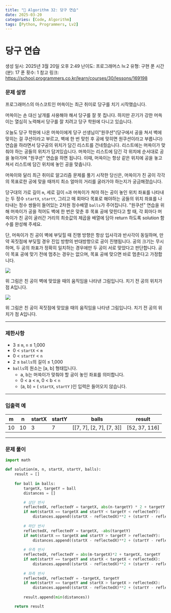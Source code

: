 ```yaml
---
title: "🧠 Algorithm 32: 당구 연습"
date: 2025-03-20
categories: [Code, Algorithm]
tags: [Python, Programmers, Lv2]
---
```


# 당구 연습

생성 일시: 2025년 3월 20일 오후 2:49
난이도: 프로그래머스 lv.2
유형: 구현
푼 시간 (분): 17
푼 횟수: 1
참고 링크: https://school.programmers.co.kr/learn/courses/30/lessons/169198

### **문제 설명**

프로그래머스의 마스코트인 머쓱이는 최근 취미로 당구를 치기 시작했습니다.

머쓱이는 손 대신 날개를 사용해야 해서 당구를 잘 못 칩니다. 하지만 끈기가 강한 머쓱이는 열심히 노력해서 당구를 잘 치려고 당구 학원에 다니고 있습니다.

오늘도 당구 학원에 나온 머쓱이에게 당구 선생님이"원쿠션"(당구에서 공을 쳐서 벽에 맞히는 걸 쿠션이라고 부르고, 벽에 한 번 맞힌 후 공에 맞히면 원쿠션이라고 부릅니다) 연습을 하라면서 당구공의 위치가 담긴 리스트를 건네줬습니다. 리스트에는 머쓱이가 맞춰야 하는 공들의 위치가 담겨있습니다. 머쓱이는 리스트에 담긴 각 위치에 순서대로 공을 놓아가며 "원쿠션" 연습을 하면 됩니다. 이때, 머쓱이는 항상 같은 위치에 공을 놓고 쳐서 리스트에 담긴 위치에 놓인 공을 맞춥니다.

머쓱이와 달리 최근 취미로 알고리즘 문제를 풀기 시작한 당신은, 머쓱이가 친 공이 각각의 목표로한 공에 맞을 때까지 최소 얼마의 거리를 굴러가야 하는지가 궁금해졌습니다.

당구대의 가로 길이 `m`, 세로 길이 `n`과 머쓱이가 쳐야 하는 공이 놓인 위치 좌표를 나타내는 두 정수 `startX`, `startY`, 그리고 매 회마다 목표로 해야하는 공들의 위치 좌표를 나타내는 정수 쌍들이 들어있는 2차원 정수배열 `balls`가 주어집니다. "원쿠션" 연습을 위해 머쓱이가 공을 적어도 벽에 한 번은 맞춘 후 목표 공에 맞힌다고 할 때, 각 회마다 머쓱이가 친 공이 굴러간 거리의 최솟값의 제곱을 배열에 담아 return 하도록 solution 함수를 완성해 주세요.

단, 머쓱이가 친 공이 벽에 부딪힐 때 진행 방향은 항상 입사각과 반사각이 동일하며, 만약 꼭짓점에 부딪힐 경우 진입 방향의 반대방향으로 공이 진행됩니다. 공의 크기는 무시하며, 두 공의 좌표가 정확히 일치하는 경우에만 두 공이 서로 맞았다고 판단합니다. 공이 목표 공에 맞기 전에 멈추는 경우는 없으며, 목표 공에 맞으면 바로 멈춘다고 가정합니다.

![](https://grepp-programmers.s3.ap-northeast-2.amazonaws.com/files/production/7eeef483-ac96-43ed-8453-2eae7a9589ee/bilex1.drawio%20%2815%29.png)

위 그림은 친 공이 벽에 맞았을 때의 움직임을 나타낸 그림입니다. 치기 전 공의 위치가 점 A입니다.

![](https://grepp-programmers.s3.ap-northeast-2.amazonaws.com/files/production/10b87f8d-9c76-4e38-acb9-457c5403150d/bilex1.drawio%20%2819%29.png)

위 그림은 친 공이 꼭짓점에 맞았을 때의 움직임을 나타낸 그림입니다. 치기 전 공의 위치가 점 A입니다.

---

### 제한사항

- 3 ≤ `m`, `n` ≤ 1,000
- 0 < `startX` < `m`
- 0 < `startY` < `n`
- 2 ≤ `balls`의 길이 ≤ 1,000
- `balls`의 원소는 [a, b] 형태입니다.
    - a, b는 머쓱이가 맞춰야 할 공이 놓인 좌표를 의미합니다.
    - 0 < a < `m`, 0 < b < `n`
    - (a, b) = ( `startX`, `startY` )인 입력은 들어오지 않습니다.

---

### 입출력 예

| m | n | startX | startY | balls | result |
| --- | --- | --- | --- | --- | --- |
| 10 | 10 | 3 | 7 | [[7, 7], [2, 7], [7, 3]] | [52, 37, 116] |

---

### 문제 풀이

```python
import math

def solution(m, n, startX, startY, balls):
    result = []
    
    for ball in balls:
        targetX, targetY = ball
        distances = []

        # 상단 반사
        reflectedX, reflectedY = targetX, abs(n-targetY) * 2 + targetY
        if not(startX == targetX and startY < targetY < reflectedY):
            distances.append((startX - reflectedX)**2 + (startY - reflectedY)**2)
            
        # 하단 반사
        reflectedX, reflectedY = targetX, -abs(targetY)
        if not(startX == targetX and startY > targetY > reflectedY):
            distances.append((startX - reflectedX)**2 + (startY - reflectedY)**2)
            
        # 우측 반사
        reflectedX, reflectedY = abs(m-targetX)*2 + targetX, targetY
        if not(startY == targetY and startX < targetX < reflectedX):
            distances.append((startX - reflectedX)**2 + (startY - reflectedY)**2)
            
        # 좌측 반사
        reflectedX, reflectedY = -targetX, targetY
        if not(startY == targetY and startX > targetX > reflectedX):
            distances.append((startX - reflectedX)**2 + (startY - reflectedY)**2)
        
        result.append(min(distances))

    return result
```